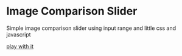 # Image Comparison Slider

Simple image comparison slider using input range and little css and javascript

[play with it](https://ecorreia45.github.io/Before-Semicolon/examples/imageComparisonSlider/)
